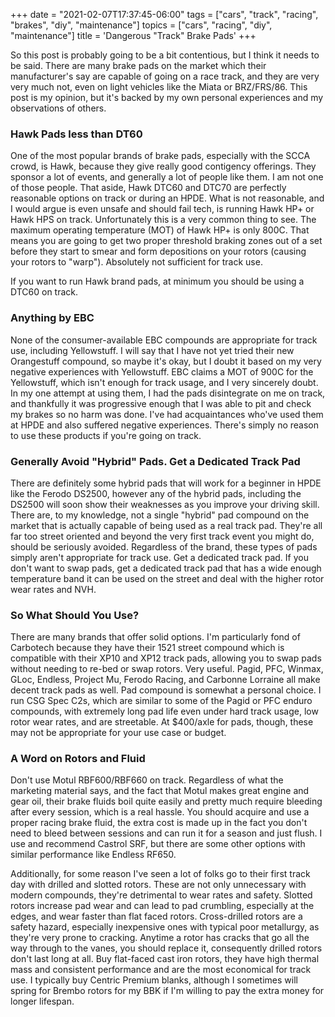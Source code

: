 +++
date = "2021-02-07T17:37:45-06:00"
tags = ["cars", "track", "racing", "brakes", "diy", "maintenance"]
topics = ["cars", "racing", "diy", "maintenance"]
title = 'Dangerous "Track" Brake Pads'
+++

So this post is probably going to be a bit contentious, but I think it needs to be said.  There are many brake pads on the market which their manufacturer's say are capable of going on a race track, and they are very very much not, even on light vehicles like the Miata or BRZ/FRS/86.  This post is my opinion, but it's backed by my own personal experiences and my observations of others.

### Hawk Pads less than DT60

One of the most popular brands of brake pads, especially with the SCCA crowd, is Hawk, because they give really good contigency offerings.  They sponsor a lot of events, and generally a lot of people like them.  I am not one of those people.  That aside, Hawk DTC60 and DTC70 are perfectly reasonable options on track or during an HPDE.  What is not reasonable, and I would argue is even unsafe and should fail tech, is running Hawk HP+ or Hawk HPS on track.  Unfortunately this is a very common thing to see.  The maximum operating temperature (MOT) of Hawk HP+ is only 800C.  That means you are going to get two proper threshold braking zones out of a set before they start to smear and form depositions on your rotors (causing your rotors to "warp").  Absolutely not sufficient for track use.

If you want to run Hawk brand pads, at minimum you should be using a DTC60 on track.


### Anything by EBC

None of the consumer-available EBC compounds are appropriate for track use, including Yellowstuff.  I will say that I have not yet tried their new Orangestuff compound, so maybe it's okay, but I doubt it based on my very negative experiences with Yellowstuff.  EBC claims a MOT of 900C for the Yellowstuff, which isn't enough for track usage, and I very sincerely doubt.  In my one attempt at using them, I had the pads disintegrate on me on track, and thankfully it was progressive enough that I was able to pit and check my brakes so no harm was done.  I've had acquaintances who've used them at HPDE and also suffered negative experiences.  There's simply no reason to use these products if you're going on track.

### Generally Avoid "Hybrid" Pads.  Get a Dedicated Track Pad

There are definitely some hybrid pads that will work for a beginner in HPDE like the Ferodo DS2500, however any of the hybrid pads, including the DS2500 will soon show their weaknesses as you improve your driving skill.  There are, to my knowledge, not a single "hybrid" pad compound on the market that is actually capable of being used as a real track pad.  They're all far too street oriented and beyond the very first track event you might do, should be seriously avoided.  Regardless of the brand, these types of pads simply aren't appropriate for track use.  Get a dedicated track pad.  If you don't want to swap pads, get a dedicated track pad that has a wide enough temperature band it can be used on the street and deal with the higher rotor wear rates and NVH.

### So What Should You Use?

There are many brands that offer solid options.  I'm particularly fond of Carbotech because they have their 1521 street compound which is compatible with their XP10 and XP12 track pads, allowing you to swap pads without needing to re-bed or swap rotors.  Very useful.  Pagid, PFC, Winmax, GLoc, Endless, Project Mu, Ferodo Racing, and Carbonne Lorraine all make decent track pads as well.  Pad compound is somewhat a personal choice.  I run CSG Spec C2s, which are similar to some of the Pagid or PFC enduro compounds, with extremely long pad life even under hard track usage, low rotor wear rates, and are streetable.  At $400/axle for pads, though, these may not be appropriate for your use case or budget.

### A Word on Rotors and Fluid

Don't use Motul RBF600/RBF660 on track.  Regardless of what the marketing material says, and the fact that Motul makes great engine and gear oil, their brake fluids boil quite easily and pretty much require bleeding after every session, which is a real hassle.  You should acquire and use a proper racing brake fluid, the extra cost is made up in the fact you don't need to bleed between sessions and can run it for a season and just flush.  I use and recommend Castrol SRF, but there are some other options with similar performance like Endless RF650.

Additionally, for some reason I've seen a lot of folks go to their first track day with drilled and slotted rotors.  These are not only unnecessary with modern compounds, they're detrimental to wear rates and safety.  Slotted rotors increase pad wear and can lead to pad crumbling, especially at the edges, and wear faster than flat faced rotors.  Cross-drilled rotors are a safety hazard, especially inexpensive ones with typical poor metallurgy, as they're very prone to cracking.  Anytime a rotor has cracks that go all the way through to the vanes, you should replace it, consequently drilled rotors don't last long at all.  Buy flat-faced cast iron rotors, they have high thermal mass and consistent performance and are the most economical for track use.  I typically buy Centric Premium blanks, although I sometimes will spring for Brembo rotors for my BBK if I'm willing to pay the extra money for longer lifespan.

